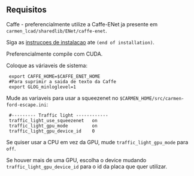 ## Requisitos

Caffe - preferencialmente utilize a Caffe-ENet ja presente em `carmen_lcad/sharedlib/ENet/caffe-enet`.

Siga as [instrucoes de instalacao](../road_mapper/readme.md#installation) ate `(end of installation)`.

Preferencialmente compile com CUDA.

Coloque as váriaveis de sistema:

```
 export CAFFE_HOME=$CAFFE_ENET_HOME
 #Para suprimir a saida de texto da Caffe
 export GLOG_minloglevel=1
```

Mude as variaveis para usar a squeezenet no `$CARMEN_HOME/src/carmen-ford-escape.ini`:

```
 #--------- Traffic light ------------
 traffic_light_use_squeezenet   on
 traffic_light_gpu_mode         on
 traffic_light_gpu_device_id    0	
```

Se quiser usar a CPU em vez da GPU, mude `traffic_light_gpu_mode` para `off`. 

Se houver mais de uma GPU, escolha o device mudando `traffic_light_gpu_device_id` para o id da placa que quer utilizar. 
